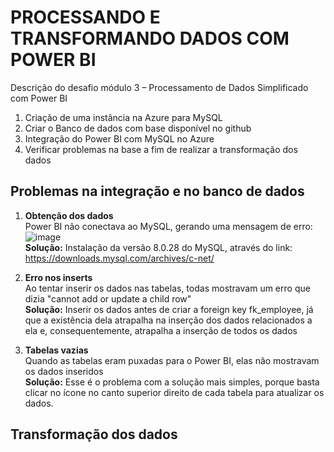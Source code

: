 # PROCESSANDO E TRANSFORMANDO DADOS COM POWER BI
Descrição do desafio módulo 3 – Processamento de Dados Simplificado com Power BI
1. Criação de uma instância na Azure para MySQL
2. Criar o Banco de dados com base disponível no github
3. Integração do Power BI com MySQL no Azure
4. Verificar problemas na base a fim de realizar a transformação dos dados

## Problemas na integração e no banco de dados
1. **Obtenção dos dados**
   <br>Power BI não conectava ao MySQL, gerando uma mensagem de erro:
   ![image](https://github.com/isabelabu/transformando-dados-powerbi/assets/113195403/3bf76f53-26a9-429d-80af-65ad9c57d4fc)
<br>**Solução:** Instalação da versão 8.0.28 do MySQL, através do link: https://downloads.mysql.com/archives/c-net/

2. **Erro nos inserts**
   <br>Ao tentar inserir os dados nas tabelas, todas mostravam um erro que dizia "cannot add or update a child row"
   <br>**Solução:** Inserir os dados antes de criar a foreign key fk_employee, já que a existência dela atrapalha na inserção dos dados relacionados a ela e, consequentemente, atrapalha a inserção de todos os dados
  
3. **Tabelas vazias**
   <br>Quando as tabelas eram puxadas para o Power BI, elas não mostravam os dados inseridos
   <br>**Solução:** Esse é o problema com a solução mais simples, porque basta clicar no ícone no canto superior direito de cada tabela para atualizar os dados.

## Transformação dos dados
